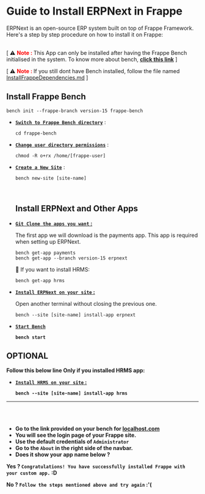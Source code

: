 <h1>Guide to Install ERPNext in Frappe</h1>
ERPNext is an open-source ERP system built on top of Frappe Framework. Here's a step by step procedure on how to install it on Frappe:
<br>
<br>

[ :warning: <b><font color="red">Note : </font></b> This App can only be installed after having the Frappe Bench initialised in the system. To know more about bench, <b><ins>[click this link](https://frappeframework.com/docs/user/en/bench)</ins></b> ]

[ :warning: <b><font color="red">Note : </font></b>  If you still dont have Bench installed, follow  the file named <ins>InstallFrappeDependencies.md</ins> ]

## Install Frappe Bench

```
bench init --frappe-branch version-15 frappe-bench
```

* <b><u>``Switch to Frappe Bench directory``</u></b> : 

    ```
    cd frappe-bench
    ```
* <b><u>``Change user directory permissions``</u></b> :
    ```
    chmod -R o+rx /home/[frappe-user]
    ```
* <b><u>``Create a New Site``</u></b> : 

    ```
    bench new-site [site-name]
    ```
    </br>

    ## Install ERPNext and Other Apps

* <b><u>``Git Clone the apps you want`` : </u></b>

    The first app we will download is the payments app. This app is required when setting up ERPNext.

    ```
    bench get-app payments
    bench get-app --branch version-15 erpnext
    ```
    :memo: If you want to install HRMS: 

    ```
    bench get-app hrms
    ```
* <b><u>``Install ERPNext on your site`` : </u></b>

    Open another terminal without closing the previous one.
    ```
    bench --site [site-name] install-app erpnext
    ```

* <b><u>``Start Bench``</u><b>
    ```
    bench start
    ```

**OPTIONAL**
-----------

<p>Follow this below line Only if you installed HRMS app: </p>

* <b><u>``Install HRMS on your site`` : </u></b>

    ```
    bench --site [site-name] install-app hrms
    ```
-------------------------
</br>
</br>


* Go to the link provided on your bench for [localhost.com](http://127.0.0.1:8080/app/)
* You will see the login page of your Frappe site.
* Use the default credentials of `Administrator`
* Go to the `About` in the right side of the navbar.
* Does it show your app name below ? 

Yes ? `Congratulations! You have successfully installed Frappe with your custom app.` :D

No ? `Follow the steps mentioned above and try again` :'(

